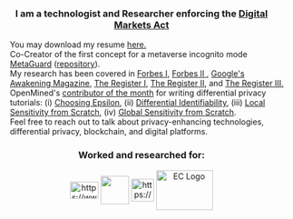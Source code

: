 
<h3 align="center">
  I am a technologist and Researcher enforcing the 
  <a href="https://commission.europa.eu/strategy-and-policy/priorities-2019-2024/europe-fit-digital-age/digital-markets-act-ensuring-fair-and-open-digital-markets_en">
    Digital Markets Act
  </a>
</h3>

<ul class="no-bullets" style="list-style-type: none; padding-left: 20px;">
  <li>You may download my resume <a href="https://github.com/gonzalo-munillag/Resume/raw/main/Resume.pdf">here.</a></li>

  <li>Co-Creator of the first concept for a metaverse incognito mode <a href="https://rdi.berkeley.edu/metaverse/">MetaGuard</a> (<a href="https://github.com/MetaGuard">repository</a>).</li>

  <li>My research has been covered in <a href="https://www.forbes.com/sites/dylansloan/2022/08/09/worried-your-phone-is-spying-on-you-just-wait-until-youre-inside-it/?sh=5960119c5794">Forbes I</a>, <a href="https://www.forbes.com/sites/craigsmith/2024/07/11/new-privacy-tools-promise-protection-from-prying-eyes/">Forbes II </a>, <a href="https://about.google/intl/de_AE/stories/differential-privacy/">Google's Awakening Magazine</a>, <a href="https://www.theregister.com/2022/07/29/metaverse_privacy_study">The Register I</a>,  <a href="https://www.theregister.com/2022/08/18/metaguard_promises_protection_from_metaverse/"> The Register II</a>, and <a href="https://www.theregister.com/2022/08/22/metaverse_opinion_vr/">The Register III.</a></li>

  <li>OpenMined's <a href="https://openmined.org/blog/openmined-featured-contributor-november-2021/">contributor of the month</a> for writing differential privacy tutorials: (i) <a href="https://openmined.org/blog/choosing-epsilon/">Choosing Epsilon</a>, (ii) <a href="https://openmined.org/blog/differential-identifiability/">Differential Identifiability</a>, (iii) <a href="https://openmined.org/blog/local-sensitivity/">Local Sensitivity from Scratch</a>, (iv) <a href="https://openmined.org/blog/global-sensitivity/">Global Sensitivity from Scratch</a>.</li>

  <li>Feel free to reach out to talk about privacy-enhancing technologies, differential privacy, blockchain, and digital platforms.</li>
</ul>

<h3 align="center">Worked and researched for:</h3>
<p align="center">
<a href="https://www.tum.de/en/" target="blank"><img align="center" src="https://upload.wikimedia.org/wikipedia/commons/c/c8/Logo_of_the_Technical_University_of_Munich.svg" alt="https://www.tum.de/en/" height="30" width="50" /></a>
<a href="https://eecs.berkeley.edu/" target="blank"><img align="center" src="https://upload.wikimedia.org/wikipedia/commons/a/a1/Seal_of_University_of_California%2C_Berkeley.svg" height="50" width="50" /></a>
<a href="https://www.bmw.com/en/index.html" target="blank"><img align="center" src="https://upload.wikimedia.org/wikipedia/commons/thumb/f/f4/BMW_logo_%28gray%29.svg/2048px-BMW_logo_%28gray%29.svg.png" alt="https://www.bmw.com/en/index.html" height="40" width="40" /></a>
<a href="https://commission.europa.eu/strategy-and-policy/priorities-2019-2024/europe-fit-digital-age/digital-markets-act-ensuring-fair-and-open-digital-markets_en" >
  <img align="center" src="https://upload.wikimedia.org/wikipedia/commons/thumb/8/84/European_Commission.svg/2560px-European_Commission.svg.png" alt="EC Logo" height="70" width="100">
</a>

</p>

